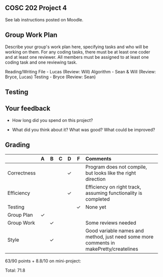 ## COSC 202 Project 4

See lab instructions posted on Moodle.

## Group Work Plan

Describe your group's work plan here, specifying tasks and who will be working on them. For any coding tasks, there must be at least one coder and at least one reviewer. All members must be assigned to at least one coding task and one reviewing task.

Reading/Writing File - Lucas (Review: Will)
Algorithm - Sean & Will (Review: Bryce, Lucas)
Testing - Bryce (Review: Sean)

## Testing


## Your feedback

 * How long did you spend on this project?

 * What did you think about it?  What was good?  What could be improved?

 ## Grading

 |             | A | B | C | D | F |Comments|
|:-----------|:-:|:-:|:-:|:-:|:-:|:-|
| Correctness |  |     |  | &check;  |   | Program does not compile, but looks like the right direction |
| Efficiency  |   |   |  |  &check;   |   | Efficiency on right track, assuming functionality is completed |
| Testing     |   |   |   |   | &check;  | None yet |
| Group Plan  | &check;  |   |   |   |   |  |
| Group Work  |   | &check;  |   |   |   | Some reviews needed |
| Style       |  | &check;  |    |   |   |  Good variable names and method, just need some more comments in makePretty/createlines |


63/90 points + 8.8/10 on mini-project:

Total: 71.8
